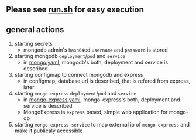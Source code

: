 ## Please see [run.sh](https://github.com/levankhelo/Kubernetes-Guide/blob/main/mongo/run.sh) for easy execution
## general actions
 1. starting secrets
    - mongodb admin's `hash64`ed `username` and `password` is stored
 2. starting mongodb `deployment`/`pod` and `service`
    - in [mongo.yaml](https://github.com/levankhelo/Kubernetes-Guide/blob/main/mongo/mongo.yaml), mongodb's both, deployment and service is described
 3. starting configmap to connect mongodb and express
    - in configmap, database url is described, that is refered from express, later
 4. starting `mongo-express` `deployment`/`pod` and `service`
    - in [mongo-express.yaml](https://github.com/levankhelo/Kubernetes-Guide/blob/main/mongo/mongo-express.yaml), mongo-express's both, deployment and service is described  
    - MongoExpress is `express` based, simple web application for mongo-db
 5. starting `mongo-express-service` to map external ip of `mongo-expreess` and make it publicaly accessible